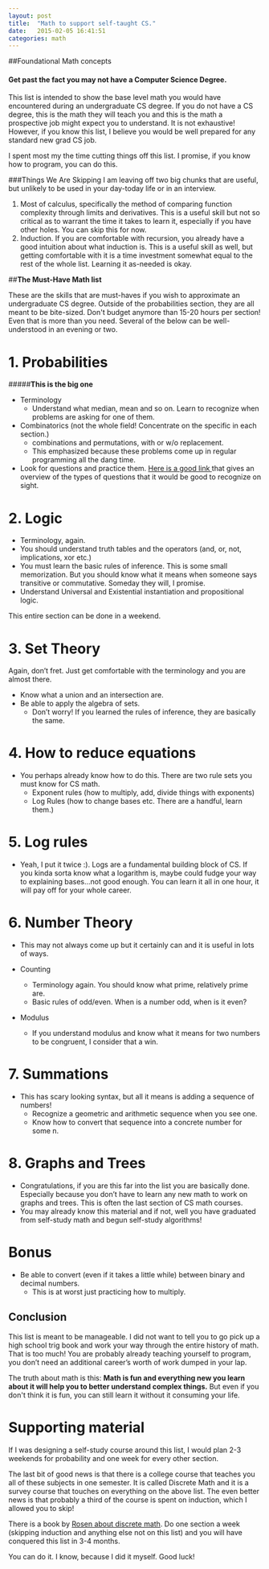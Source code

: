 ```yaml
---
layout: post
title:  "Math to support self-taught CS."
date:   2015-02-05 16:41:51
categories: math
---
```


##Foundational Math concepts

#### Get past the fact you may not have a Computer Science Degree.



This list is intended to show the base level math you would have encountered during an undergraduate CS degree. If you do not have a CS degree, this is the math they will teach you and this is the math a prospective job might expect you to understand. It is not exhaustive!
However, if you know this list, I believe you would be well prepared for any standard new grad CS job.

I spent most my the time cutting things off this list.
I promise, if you know how to program, you can do this.

###Things We Are Skipping
I am leaving off two big chunks that are useful, but unlikely to be used in your day-today life or in an interview.

1. Most of calculus, specifically the method of comparing function complexity through limits and derivatives. This is a useful skill but not so critical as to warrant the time it takes to learn it, especially if you have other holes. You can skip this for now.
2. Induction. If you are comfortable with recursion, you already have a good intuition about what induction is. This is a useful skill as well, but getting comfortable with it is a time investment somewhat equal to the rest of the whole list. Learning it as-needed is okay.


##__The Must-Have Math list__

These are the skills that are must-haves if you wish to approximate an undergraduate CS degree.
Outside of the probabilities section, they are all meant to be bite-sized. Don't budget anymore than 15-20 hours per section!
Even that is more than you need. Several of the below can be well-understood in an evening or two.

**1. Probabilities**
===============

#####__This is the big one__

* Terminology
    * Understand what median, mean and so on. Learn to recognize when problems are asking for one of them.
* Combinatorics (not the whole field! Concentrate on the specific in each section.)
    * combinations and permutations, with or w/o replacement.
    * This emphasized because these problems come up in regular programming all the dang time.
*  Look for questions and practice them. [Here is a good link ](http://www.mathsisfun.com/combinatorics/combinations-permutations.html) that gives an overview of the types of questions that
it would be good to recognize on sight.

**2. Logic**
================
* Terminology, again.
* You should understand truth tables and the operators (and, or, not, implications, xor etc.)
* You must learn the basic rules of inference. This is some small memorization. But you should know what it means when someone says transitive or commutative. Someday they will, I promise.
* Understand Universal and Existential instantiation and propositional logic.

This entire section can be done in a weekend.

**3. Set Theory**
=================

Again, don’t fret. Just get comfortable with the terminology and you are almost there.

* Know what a union and an intersection are.
* Be able to apply the algebra of sets.
    * Don’t worry! If you learned the rules of inference, they are basically the same.

**4. How to reduce equations**
============================
* You perhaps already know how to do this. There are two rule sets you must know for CS math.
    * Exponent rules (how to multiply, add, divide things with exponents)
    * Log Rules (how to change bases etc. There are a handful, learn them.)

**5. Log rules**
==================
* Yeah, I put it twice :). Logs are a fundamental building block of CS.
If you kinda sorta know what a logarithm is, maybe could fudge your way to explaining bases...not good enough.
You can learn it all in one hour, it will pay off for your whole career.

**6. Number Theory**
========================
* This may not always come up but it certainly can and it is useful in lots of ways.
* Counting
    * Terminology again. You should know what prime, relatively prime are.
    * Basic rules of odd/even. When is a number odd, when is it even?

* Modulus
    * If you understand modulus and know what it means for two numbers to be congruent, I consider that a win.

**7. Summations**
========================
* This has scary looking syntax, but all it means is adding a sequence of numbers!
    * Recognize a geometric and arithmetic sequence when you see one.
    * Know how to convert that sequence into a concrete number for some n.

**8. Graphs and Trees**
===============================
* Congratulations, if you are this far into the list you are basically done.
Especially because you don’t have to learn any new math to work on graphs and trees. This is often the last section of CS math courses.
* You may already know this material and if not, well you have graduated from self-study math and begun self-study algorithms!

**Bonus**
===============================
* Be able to convert (even if it takes a little while) between binary and decimal numbers.
    * This is at worst just practicing how to multiply.

## Conclusion

This list is meant to be manageable. I did not want to tell you to go pick up a high school trig book and work your way
through the entire history of math. That is too much! You are probably already teaching yourself to program, you don’t need an additional career’s worth of work dumped in your lap.

The truth about math is this: **Math is fun and everything new you learn about it will help you to better understand complex things.**
But even if you don't think it is fun, you can still learn it without it consuming your life.

**Supporting material**
==================
If I was designing a self-study course around this list, I would plan 2-3 weekends for probability and one week for every other section.

The last bit of good news is that there is a college course that teaches you all of these subjects in one semester.
It is called Discrete Math and it is a survey course that touches on everything on the above list.
The even better news is that probably a third of the course is spent on induction, which I allowed you to skip!

There is a book by [Rosen about discrete math](http://www.amazon.com/Discrete-Mathematics-Applications-Kenneth-Rosen/dp/0072899050).
Do one section a week (skipping induction and anything else not on this list) and you will have conquered this list in 3-4 months.

You can do it. I know, because I did it myself. Good luck!

